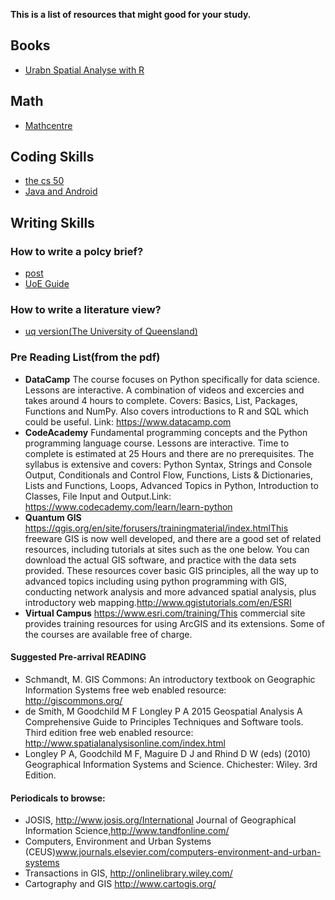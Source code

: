 **This is a list of resources that might good for your study.**

## Books
- [Urabn Spatial Analyse with R](https://urbanspatial.github.io/PublicPolicyAnalytics/geospatial-risk-modeling-predictive-policing.html)

## Math
- [Mathcentre](https://mathcentre.ac.uk/)

## Coding Skills
- [the cs 50](https://www.youtube.com/watch?v=IDDmrzzB14M&ab_channel=CS50)
- [Java and Android](https://developer.android.com/)
## Writing Skills

### How to write a polcy brief?
- [post](https://post.parliament.uk/)
- [UoE Guide](https://blogs.ed.ac.uk/research-office/2019/05/17/how-to-write-effective-policy-briefings/)

### How to write a literature view?
- [uq version(The University of Queensland)](https://my.uq.edu.au/information-and-services/student-support/study-skills/assignment-writing/how-write-literature-review)

### Pre Reading List(from the pdf)
- **DataCamp** The course focuses on Python specifically for data science. Lessons are interactive. A combination of videos and excercies and takes around 4 hours to complete. Covers: Basics, List, Packages, Functions and NumPy. Also covers introductions to R and SQL which could be useful. Link: https://www.datacamp.com
- **CodeAcademy** Fundamental programming concepts and the Python programming language course. Lessons are interactive.  Time to complete is estimated at 25 Hours and there are no prerequisites. The syllabus is extensive and covers: Python Syntax, Strings and Console Output, Conditionals and Control Flow, Functions, Lists & Dictionaries, Lists and Functions, Loops, Advanced Topics in Python, Introduction to Classes, File Input and Output.Link: https://www.codecademy.com/learn/learn-python
- **Quantum GIS** https://qgis.org/en/site/forusers/trainingmaterial/index.htmlThis freeware GIS is now well developed, and there are a good set of related resources, including tutorials at sites such as the one below. You can download the actual GIS software, and practice with the data sets provided. These resources cover basic GIS principles, all the way up to advanced topics including using python programming with GIS, conducting network analysis and more advanced spatial analysis, plus introductory web mapping.http://www.qgistutorials.com/en/ESRI 
- **Virtual Campus** https://www.esri.com/training/This commercial site provides training resources for using ArcGIS and its extensions. Some of the courses are available free of charge.

#### Suggested Pre-arrival READING
- Schmandt, M. GIS Commons: An introductory textbook on Geographic Information Systems free web enabled resource: http://giscommons.org/
- de Smith, M Goodchild M F Longley P A 2015 Geospatial Analysis A Comprehensive Guide to Principles Techniques and Software tools. Third edition free web enabled resource: http://www.spatialanalysisonline.com/index.html
- Longley P A, Goodchild M F, Maguire D J and Rhind D W (eds) (2010) Geographical Information Systems and Science. Chichester: Wiley. 3rd Edition.

#### Periodicals to browse:
- JOSIS, http://www.josis.org/International Journal of Geographical Information Science,http://www.tandfonline.com/
- Computers, Environment and Urban Systems (CEUS)www.journals.elsevier.com/computers-environment-and-urban-systems
- Transactions in GIS, http://onlinelibrary.wiley.com/
- Cartography and GIS http://www.cartogis.org/
